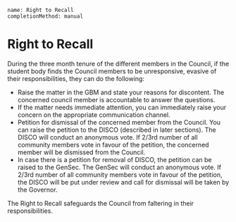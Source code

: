 ```ngMeta
name: Right to Recall
completionMethod: manual
```

# Right to Recall

During the three month tenure of the different members in the Council, if the student body finds the Council members to be unresponsive, evasive of their responsibilities, they can do the following:

- Raise the matter in the GBM and state your reasons for discontent. The concerned council member is accountable to answer the questions. 
- If the matter needs immediate attention, you can immediately raise your concern on the appropriate communication channel.
- Petition for dismissal of the concerned member from the Council. You can raise the petition to the DISCO (described in later sections). The DISCO will conduct an anonymous vote. If 2/3rd number of all community members vote in favour of the petition, the concerned member will be dismissed from the Council.
- In case there is a petition for removal of DISCO, the petition can be raised to the GenSec. The GenSec will conduct an anonymous vote. If 2/3rd number of all community members vote in favour of the petition, the DISCO will be put under review and call for dismissal will be taken by the Governor.

The Right to Recall safeguards the Council from faltering in their responsibilities.

